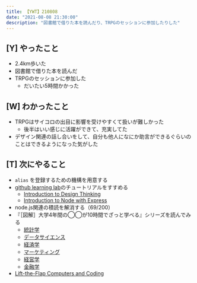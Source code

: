 ```yaml
---
title: 【YWT】210808
date: "2021-08-08 21:30:00"
description: "図書館で借りた本を読んだり、TRPGのセッションに参加したりした"
---
```


## [Y] やったこと

- 2.4km歩いた
- 図書館で借りた本を読んだ
- TRPGのセッションに参加した
  - だいたい5時間かかった

## [W] わかったこと

- TRPGはサイコロの出目に影響を受けやすくて扱いが難しかった
  - 後半はいい感じに活躍ができて、充実してた
- デザイン関連の話し合いをして、自分も他人になにか助言ができるぐらいのことはできるようになった気がした

## [T] 次にやること

- `alias` を登録するための機構を用意する
- [github learning lab](https://lab.github.com/githubtraining)のチュートリアルをすすめる
  - [Introduction to Design Thinking](https://lab.github.com/githubtraining/introduction-to-design-thinking)
  - [Introduction to Node with Express](https://lab.github.com/everydeveloper/introduction-to-node-with-express)
- node.js関連の積読を解消する（69/200）
- 『［図解］大学4年間の◯◯が10時間でざっと学べる』シリーズを読んでみる
  - [統計学](https://www.amazon.co.jp/dp/B07PXB4NN9)
  - [データサイエンス](https://www.amazon.co.jp/dp/B07XNW3TQM)
  - [経済学](https://www.amazon.co.jp/dp/B01KNLFHH6)
  - [マーケティング](https://www.amazon.co.jp/dp/B07BNC2SV3)
  - [経営学](https://www.amazon.co.jp/dp/B071SKDF3L)
  - [金融学](https://www.amazon.co.jp/dp/B07BB6Z7FW)
- [Lift-the-Flap Computers and Coding](https://www.amazon.co.jp/dp/1409591514)

<!-- https://twitter.com/camomile_cafe/status/1423976333260980227?s=20 -->
